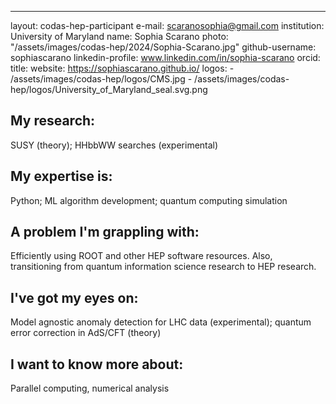 ---
layout: codas-hep-participant
e-mail: scaranosophia@gmail.com
institution: University of Maryland
name: Sophia Scarano
photo: "/assets/images/codas-hep/2024/Sophia-Scarano.jpg"
github-username: sophiascarano
linkedin-profile: www.linkedin.com/in/sophia-scarano
orcid:
title:
website: https://sophiascarano.github.io/
logos:
    - /assets/images/codas-hep/logos/CMS.jpg
    - /assets/images/codas-hep/logos/University_of_Maryland_seal.svg.png


## My research:
SUSY (theory); HHbbWW searches (experimental)

## My expertise is:
Python; ML algorithm development; quantum computing simulation

## A problem I'm grappling with:
Efficiently using ROOT and other HEP software resources. Also, transitioning from quantum information science research to HEP research.

## I've got my eyes on:
Model agnostic anomaly detection for LHC data (experimental); quantum error correction in AdS/CFT (theory)

## I want to know more about:
Parallel computing, numerical analysis